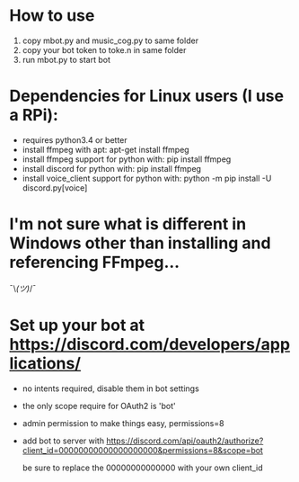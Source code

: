 # How to use
1. copy mbot.py and music_cog.py to same folder
2. copy your bot token to toke.n in same folder
3. run mbot.py to start bot

# Dependencies for Linux users (I use a RPi):
- requires python3.4 or better
- install ffmpeg with apt: apt-get install ffmpeg
- install ffmpeg support for python with: pip install ffmpeg
- install discord for python with: pip install ffmpeg
- install voice_client support for python with: python -m pip install -U discord.py[voice]

# I'm not sure what is different in Windows other than installing and referencing FFmpeg...
¯\\_(ツ)_/¯
#
# Set up your bot at https://discord.com/developers/applications/  
- no intents required, disable them in bot settings
- the only scope require for OAuth2 is 'bot'
- admin permission to make things easy, permissions=8
- add bot to server with https://discord.com/api/oauth2/authorize?client_id=00000000000000000000&permissions=8&scope=bot
  
  be sure to replace the 00000000000000 with your own client_id

